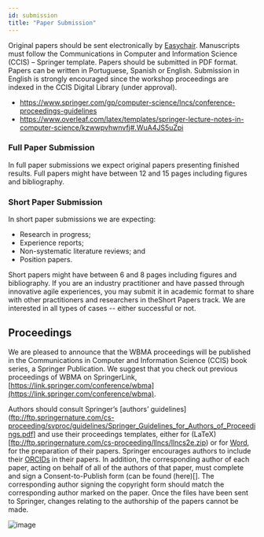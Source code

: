 ```yaml
---
id: submission
title: "Paper Submission"
---
```



Original papers should be sent electronically by [Easychair](https://easychair.org/conferences/?conf=wbma2019). Manuscripts must follow the Communications in Computer and Information Science (CCIS) – Springer template. Papers should be submitted in PDF format. Papers can be written in Portuguese, Spanish or English. Submission in English is strongly encouraged since the workshop proceedings are indexed in the CCIS Digital Library  (under approval).

- https://www.springer.com/gp/computer-science/lncs/conference-proceedings-guidelines
- https://www.overleaf.com/latex/templates/springer-lecture-notes-in-computer-science/kzwwpvhwnvfj#.WuA4JS5uZpi

### Full Paper Submission

In full paper submissions we expect original papers presenting finished results. Full papers might have between 12 and 15 pages including figures and bibliography.


### Short Paper Submission

In short paper submissions we are expecting:

- Research in progress;
- Experience reports;
- Non-systematic literature reviews; and
- Position papers.

Short papers might have between 6 and 8 pages including figures and bibliography. If you are an industry practitioner and have passed through innovative agile experiences, you may submit it in academic format to share with other practitioners and researchers in theShort Papers track. We are interested in all types of cases -- either successful or not.

## Proceedings


We are pleased to announce that the WBMA proceedings will be published in the Communications in Computer and Information Science (CCIS) book series, a Springer Publication. We suggest that you check out previous proceedings of WBMA on SpringerLink, [https://link.springer.com/conference/wbma](https://link.springer.com/conference/wbma). 

Authors should consult Springer’s [authors’ guidelines](ftp://ftp.springernature.com/cs-proceeding/svproc/guidelines/Springer_Guidelines_for_Authors_of_Proceedings.pdf] and use their proceedings templates, either for (LaTeX)[ftp://ftp.springernature.com/cs-proceeding/llncs/llncs2e.zip) or for [Word](ftp://ftp.springernature.com/cs-proceeding/llncs/word/splnproc1703.zip), for the preparation of their papers. Springer encourages authors to include their [ORCIDs](https://www.springer.com/gp/authors-editors/orcid?wt_mc=Other.Other.1.AUT642.ORCID+proceedings+pilot+2017&utm_medium=other&utm_source=other&utm_content=8232017&utm_campaign=1_barz01_orcid+proceedings+pilot+2017) in their papers. In addition, the corresponding author of each paper, acting on behalf of all of the authors of that paper, must complete and sign a Consent-to-Publish form (can be found (here)[]. The corresponding author signing the copyright form should match the corresponding author marked on the paper. Once the files have been sent to Springer, changes relating to the authorship of the papers cannot be made.


![image](https://github.com/lappis-unb/agile-brazil-hotsite/blob/master/docs/wbma/figs/CCIS-Logo.jpg)
